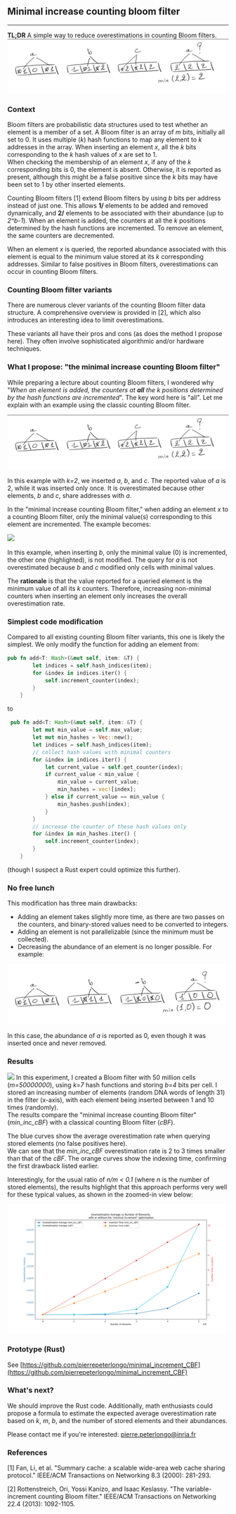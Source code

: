 ## Minimal increase counting bloom filter

---
**TL;DR** A simple way to reduce overestimations in counting Bloom filters.
![](/docs/images/cbf.png)

### Context 
Bloom filters are probabilistic data structures used to test whether an element is a member of a set. A Bloom filter is an array of *m* bits, initially all set to 0. It uses multiple (*k*) hash functions to map any element to *k* addresses in the array. When inserting an element *x*, all the *k* bits corresponding to the *k* hash values of *x* are set to 1.  
When checking the membership of an element *x*, if any of the *k* corresponding bits is 0, the element is absent. Otherwise, it is reported as present, although this might be a false positive since the *k* bits may have been set to 1 by other inserted elements.

Counting Bloom filters [1] extend Bloom filters by using *b* bits per address instead of just one. This allows **1/** elements to be added and removed dynamically, and **2/** elements to be associated with their abundance (up to *2^b-1*). When an element is added, the counters at all the *k* positions determined by the hash functions are incremented. To remove an element, the same counters are decremented. 

When an element *x* is queried, the reported abundance associated with this element is equal to the minimum value stored at its *k* corresponding addresses. Similar to false positives in Bloom filters, overestimations can occur in counting Bloom filters.

### Counting Bloom filter variants

There are numerous clever variants of the counting Bloom filter data structure. A comprehensive overview is provided in [2], which also introduces an interesting idea to limit overestimations.

These variants all have their pros and cons (as does the method I propose here). They often involve sophisticated algorithmic and/or hardware techniques.

### What I propose: "the minimal increase counting Bloom filter"
While preparing a lecture about counting Bloom filters, I wondered why "*When an element is added, the counters at **all** the *k* positions determined by the hash functions are incremented*". The key word here is "all". Let me explain with an example using the classic counting Bloom filter.  

![](images/cbf.png)

In this example with *k=2*, we inserted *a*, *b*, and *c*. The reported value of *a* is 2, while it was inserted only once. It is overestimated because other elements, *b* and *c*, share addresses with *a*. 

In the "minimal increase counting Bloom filter," when adding an element *x* to a counting Bloom filter, only the minimal value(s) corresponding to this element are incremented. The example becomes: 

![](min_inc_cbf.png)

In this example, when inserting *b*, only the minimal value (0) is incremented, the other one (highlighted), is not modified. The query for *a* is not overestimated because *b* and *c* modified only cells with minimal values. 

The **rationale** is that the value reported for a queried element is the minimum value of all its *k* counters. Therefore, increasing non-minimal counters when inserting an element only increases the overall overestimation rate.

### Simplest code modification
Compared to all existing counting Bloom filter variants, this one is likely the simplest. 
We only modify the function for adding an element from:
```rust
pub fn add<T: Hash>(&mut self, item: &T) {
        let indices = self.hash_indices(item);
        for &index in indices.iter() {
            self.increment_counter(index);
        }
    }
```
to
```rust
 pub fn add<T: Hash>(&mut self, item: &T) {
        let mut min_value = self.max_value;
        let mut min_hashes = Vec::new();
        let indices = self.hash_indices(item);
        // collect hash values with minimal counters
        for &index in indices.iter() {
            let current_value = self.get_counter(index);
            if current_value < min_value {
                min_value = current_value;
                min_hashes = vec![index];
            } else if current_value == min_value {
                min_hashes.push(index);
            }
        }
        // increase the counter of these hash values only
        for &index in min_hashes.iter() {
            self.increment_counter(index);
        }
    }
```
(though I suspect a Rust expert could optimize this further).

### No free lunch
This modification has three main drawbacks:
- Adding an element takes slightly more time, as there are two passes on the counters, and binary-stored values need to be converted to integers.
- Adding an element is not parallelizable (since the minimum must be collected). 
- Decreasing the abundance of an element is no longer possible. For example: 

![](../_images/min_inc_cbf_decrease.png)

In this case, the abundance of *a* is reported as 0, even though it was inserted once and never removed.

### Results
![](https://github.com/pierrepeterlongo/minimal_increment_CBF/tree/main/docs/assest/images/minimal_increase_CBF_results.png)
In this experiment, I created a Bloom filter with 50 million cells (*m=50000000*), using *k=7* hash functions and storing *b=4* bits per cell. I stored an increasing number of elements (random DNA words of length 31) in the filter (x-axis), with each element being inserted between 1 and 10 times (randomly).  
The results compare the "minimal increase counting Bloom filter" (*min_inc_cBF*) with a classical counting Bloom filter (*cBF*). 

The blue curves show the average overestimation rate when querying stored elements (no false positives here).  
We can see that the *min_inc_cBF* overestimation rate is 2 to 3 times smaller than that of the *cBF*. The orange curves show the indexing time, confirming the first drawback listed earlier.

Interestingly, for the usual ratio of *n/m < 0.1* (where *n* is the number of stored elements), the results highlight that this approach performs very well for these typical values, as shown in the zoomed-in view below:

![](../assets/images/minimal_increase_CBF_results_head.png)

### Prototype (Rust)
See [https://github.com/pierrepeterlongo/minimal_increment_CBF](https://github.com/pierrepeterlongo/minimal_increment_CBF)

### What's next?
We should improve the Rust code. Additionally, math enthusiasts could propose a formula to estimate the expected average overestimation rate based on *k*, *m*, *b*, and the number of stored elements and their abundances.

Please contact me if you're interested: pierre.peterlongo@inria.fr

### References

[1] Fan, Li, et al. "Summary cache: a scalable wide-area web cache sharing protocol." IEEE/ACM Transactions on Networking 8.3 (2000): 281-293.

[2] Rottenstreich, Ori, Yossi Kanizo, and Isaac Keslassy. "The variable-increment counting Bloom filter." IEEE/ACM Transactions on Networking 22.4 (2013): 1092-1105.